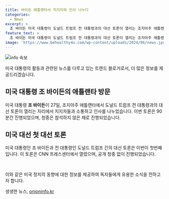 ```yaml
---
title: 바이든 애틀랜타서 지지자와 인사 나누다
categories:
  - News
excerpt: >
  조 바이든 미국 대통령이 도널드 트럼프 전 대통령과의 대선 토론이 열리는 조지아주 애틀랜타에서 지지자들과 인사를 나누었다. 전현직 대통령의 미국 대선 첫 대선 토론은 CNN 프레스센터에서 90분간 진행되었다.
feature_text: >
  조 바이든 미국 대통령이 도널드 트럼프 전 대통령과의 대선 토론이 열리는 조지아주 애틀랜타에서 지지자들과 인사를 나누었다. 전현직 대통령의 미국 대선 첫 대선 토론은 CNN 프레스센터에서 90분간 진행되었다.
image: 'https://www.behealthy4u.com/wp-content/uploads/2024/06/news.jpg'
---
```


<p><img src="https://www.behealthy4u.com/wp-content/uploads/2024/06/news.jpg" alt="info 속보" /></p>

<p>미국 대통령의 활동과 관련된 뉴스를 다루고 있는 트렌드 블로거로서, 더 많은 정보를 제공드리겠습니다.</p>

<h2 data-ke-size="size26">미국 대통령 조 바이든의 애틀랜타 방문</h2>

<p>미국 대통령 <b>조 바이든</b>이 27일, 조지아주 애틀랜타에서 도널드 트럼프 전 대통령과의 대선 토론이 열리는 자리에서 지지자들과 소통하고 인사를 나누었습니다. 이번 토론은 90분간 진행되었으며, 청중은 참석하지 않은 채로 진행되었습니다.</p>

<h2 data-ke-size="size26">미국 대선 첫 대선 토론</h2>

<p>미국 대통령인 조 바이든과 전 대통령인 도널드 트럼프 간의 대선 토론은 이번이 첫번째입니다. 이 토론은 CNN 프레스센터에서 열렸으며, 공개 청중 없이 진행되었습니다.</p>

<p data-ke-size="size16">&nbsp;</p>

<p>이와 같은 미국 정치의 동향에 대한 정보를 제공하여 독자들에게 유용한 소식을 전하고자 합니다.</p>
생생한 뉴스, <a href="https://onioninfo.kr" rel="dofollow">onioninfo.kr</a>


